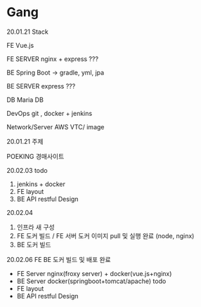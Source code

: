 # Gang



20.01.21 Stack

FE
Vue.js

FE SERVER
nginx + express ???

BE
Spring Boot -> gradle, yml, jpa

BE SERVER
express ???

DB
Maria DB

DevOps
git , docker + jenkins

Network/Server
AWS VTC/ image

20.01.21 주제 

POEKING 경매사이트

20.02.03 todo

1. jenkins + docker 
2. FE layout
3. BE API restful Design

20.02.04 

1. 인프라 새 구성
2. FE 도커 빌드 / FE 서버 도커 이미지 pull 및 실행 완료 (node, nginx)
3. BE 도커 빌드

20.02.06
FE BE 도커 빌드 및 배포 완료
 - FE Server nginx(froxy server) + docker(vue.js+nginx)
 - BE Server docker(springboot+tomcat/apache)
todo 
 - FE layout
 - BE API restful Design

